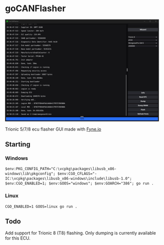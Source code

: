 # goCANFlasher

![goCANFlasher](gocanflasher.jpg)

Trionic 5/7/8 ecu flasher GUI made with [Fyne.io](https://fyne.io/)

## Starting

### Windows 

    $env:PKG_CONFIG_PATH="C:\vcpkg\packages\libusb_x86-windows\lib\pkgconfig"; $env:CGO_CFLAGS="-IC:\vcpkg\packages\libusb_x86-windows\include\libusb-1.0"; $env:CGO_ENABLED=1; $env:GOOS="windows"; $env:GOARCH="386"; go run .

### Linux

    CGO_ENABLED=1 GOOS=linux go run .

## Todo

Add support for Trionic 8 (T8) flashing. Only dumping is currently available for this ECU.